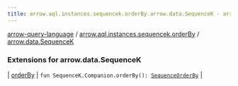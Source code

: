 ```yaml
---
title: arrow.aql.instances.sequencek.orderBy.arrow.data.SequenceK - arrow-query-language
---
```


[arrow-query-language](../../index.html) / [arrow.aql.instances.sequencek.orderBy](../index.html) / [arrow.data.SequenceK](./index.html)

### Extensions for arrow.data.SequenceK

| [orderBy](order-by.html) | `fun SequenceK.Companion.orderBy(): `[`SequenceOrderBy`](../../arrow.aql.instances/-sequence-order-by/index.html) |

